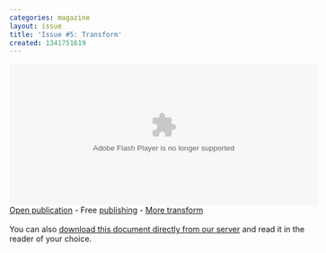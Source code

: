 ```yaml
---
categories: magazine
layout: issue
title: 'Issue #5: Transform'
created: 1341751619
---
```

<div><object classid="clsid:D27CDB6E-AE6D-11cf-96B8-444553540000" id="73e9f630-5ee4-f913-58dd-0f4802cc11a4" style="width: 550px; height: 252px;"><param name="movie" value="http://static.issuu.com/webembed/viewers/style1/v2/IssuuReader.swf?mode=mini&amp;backgroundColor=%23222222&amp;documentId=101129160551-3b4d6ee76d604d31b6d2e57f9ca9ac9d"><param name="allowfullscreen" value="true"><param name="menu" value="false"><param name="wmode" value="transparent"><embed allowfullscreen="true" flashvars="mode=mini&amp;backgroundColor=%23222222&amp;documentId=101129160551-3b4d6ee76d604d31b6d2e57f9ca9ac9d" menu="false" src="http://static.issuu.com/webembed/viewers/style1/v2/IssuuReader.swf" style="width: 550px; height: 252px;" type="application/x-shockwave-flash" wmode="transparent"></object>
	<div style="width: 550px; text-align: left;"><a href="http://issuu.com/mastazine/docs/masta5?mode=window&amp;backgroundColor=%23222222" target="_blank">Open publication</a> - Free <a href="http://issuu.com" target="_blank">publishing</a> - <a href="http://issuu.com/search?q=transform" target="_blank">More transform</a></div>
	<div style="width: 550px; text-align: left;">&nbsp;</div>
	<div style="width: 550px; text-align: left;">You can also <a href="/assets/files/Masta_5_Web.pdf">download this document directly from our server</a> and read it in the reader of your choice.</div>
</div>
